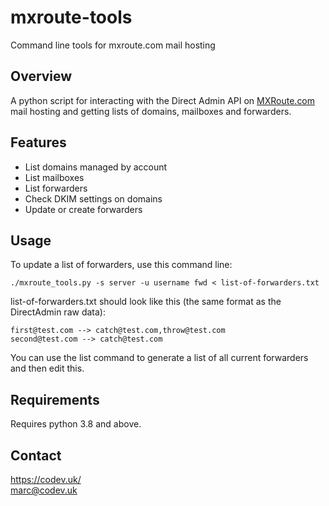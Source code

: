 # mxroute-tools

Command line tools for mxroute.com mail hosting

## Overview

A python script for interacting with the Direct Admin API on [MXRoute.com](https://mxroute.com) mail hosting and getting lists of domains, mailboxes and forwarders.

## Features

* List domains managed by account
* List mailboxes
* List forwarders
* Check DKIM settings on domains
* Update or create forwarders

## Usage

To update a list of forwarders, use this command line:

```
./mxroute_tools.py -s server -u username fwd < list-of-forwarders.txt
```

list-of-forwarders.txt should look like this (the same format as the DirectAdmin raw data):

```
first@test.com --> catch@test.com,throw@test.com
second@test.com --> catch@test.com
```

You can use the list command to generate a list of all current forwarders and then edit this.

## Requirements

Requires python 3.8 and above.

## Contact

https://codev.uk/  
marc@codev.uk
